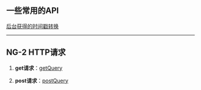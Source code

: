 ## 一些常用的API
[后台获得的时间戳转换](timeStamp/timeStamp.md)

* * *

## NG-2 HTTP请求

1. **get请求**：[getQuery](ng2/ng2-getQuery.md)

2. **post请求**：[postQuery](./ng2/ng2-postQuery.md)
